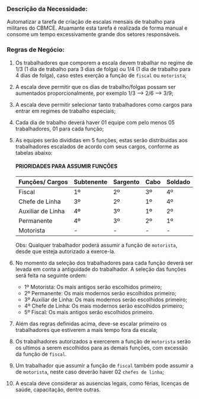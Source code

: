 ### Descrição da Necessidade:
Automatizar a tarefa de criação de escalas mensais de trabalho para militares do CBMCE. Atuamante esta tarefa é realizada de forma manual e consome um tempo excessivamente grande dos setores responsáveis.

### Regras de Negócio:
1. Os trabalhadores que comporem a escala devem trabalhar no regime de 1/3 (1 dia de trabalho para 3 dias de folga) ou 1/4 (1 dia de trabalho para 4 dias de folga), caso estes exerção a função de `fiscal` ou `motorista`;

1. A escala deve permitir que os dias de trabalho/folgas possam ser aumentados proporcionalmente, por exemplo 1/3 --> 2/6 --> 3/9;

1. A escala deve permitir selecionar tanto trabalhadores como cargos para entrar em regimes de trabalho especiais;

1. Cada dia de trabalho deverá haver 01 equipe com pelo menos 05 trabalhadores, 01 para cada função;

1. As equipes serão divididas em 5 funções, estas serão distribuidas aos trabalhadores escalados de acordo com seus cargos, conforme as tabelas abaixo:

    #### PRIORIDADES PARA ASSUMIR FUNÇÕES

    Funções/ Cargos | Subtenente | Sargento | Cabo | Soldado
    --- | --- | --- | --- | ---
    Fiscal | 1º | 2º | 3º | 4º
    Chefe de Linha | 3º | 2º | 1º | 4º
    Auxiliar de Linha | 4º | 3º | 1º | 2º
    Permanente | 4º | 3º | 2º | 1º
    Motorista | - | - | - | -

    Obs: Qualquer trabalhador poderá assumir a função de `motorista`, desde que esteja autorizado a exerce-la.

1. No momento da seleção dos trabalhadores para cada função deverá ser levada em conta a antiguidade do trabalhador. A seleção das funções será feita na seguinte ordem:
    - 1º Motorista: Os mais antigos serão escolhidos primeiro;
    - 2º Permanente: Os mais modernos serão escolhidos primeiro;
    - 3º Auxiliar de Linha: Os mais modernos serão escolhidos primeiro;
    - 4º Chefe de Linha: Os mais modernos serão escolhidos primeiro;
    - 5º Fiscal: Os mais antigos serão escolhidos primeiro.

1. Além das regras definidas acima, deve-se escalar primeiro os trabalhadores que estiverem a mais tempo fora da escala;

1. Os trabalhadores autorizados a exercerem a função de `motorista` serão os ultimos a serem escolhidos para as demais funções, com excessão da função de `fiscal`.

1. Um trabalhador que assumir a função de `fiscal` também pode assumir a de `motorista`, neste caso deverão haver 02 `chefes de linha`;

1. A escala deve considerar as ausencias legais, como férias, licenças de saúde, capacitação, dentre outras.